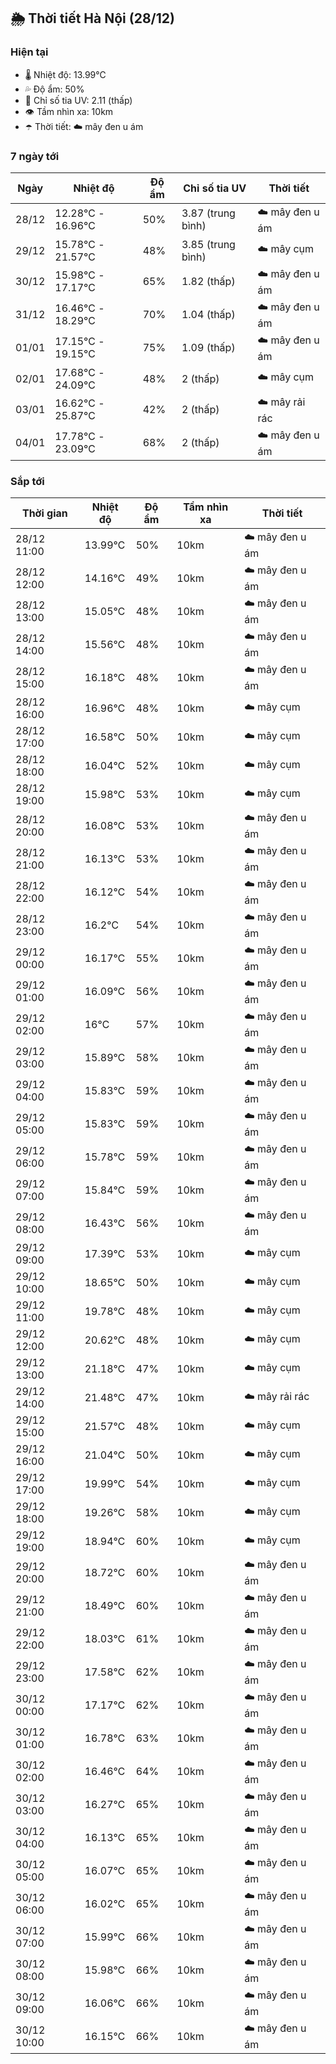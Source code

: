 ## 🌦️ Thời tiết Hà Nội (28/12)

### Hiện tại

- 🌡️ Nhiệt độ: 13.99℃
- 💦 Độ ẩm: 50%
- 🌟 Chỉ số tia UV: 2.11 (thấp)
- 👁️ Tầm nhìn xa: 10km
- ☂️ Thời tiết: ☁️ mây đen u ám

### 7 ngày tới

| Ngày | Nhiệt độ | Độ ẩm | Chỉ số tia UV | Thời tiết |
| --- | --- | --- | --- | --- |
| 28/12 | 12.28℃ - 16.96℃ | 50% | 3.87 (trung bình) | ☁️ mây đen u ám |
| 29/12 | 15.78℃ - 21.57℃ | 48% | 3.85 (trung bình) | ☁️ mây cụm |
| 30/12 | 15.98℃ - 17.17℃ | 65% | 1.82 (thấp) | ☁️ mây đen u ám |
| 31/12 | 16.46℃ - 18.29℃ | 70% | 1.04 (thấp) | ☁️ mây đen u ám |
| 01/01 | 17.15℃ - 19.15℃ | 75% | 1.09 (thấp) | ☁️ mây đen u ám |
| 02/01 | 17.68℃ - 24.09℃ | 48% | 2 (thấp) | ☁️ mây cụm |
| 03/01 | 16.62℃ - 25.87℃ | 42% | 2 (thấp) | ☁️ mây rải rác |
| 04/01 | 17.78℃ - 23.09℃ | 68% | 2 (thấp) | ☁️ mây đen u ám |

### Sắp tới

| Thời gian | Nhiệt độ | Độ ẩm | Tầm nhìn xa | Thời tiết |
| --- | --- | --- | --- | --- |
| 28/12 11:00 | 13.99℃ | 50% | 10km | ☁️ mây đen u ám |
| 28/12 12:00 | 14.16℃ | 49% | 10km | ☁️ mây đen u ám |
| 28/12 13:00 | 15.05℃ | 48% | 10km | ☁️ mây đen u ám |
| 28/12 14:00 | 15.56℃ | 48% | 10km | ☁️ mây đen u ám |
| 28/12 15:00 | 16.18℃ | 48% | 10km | ☁️ mây đen u ám |
| 28/12 16:00 | 16.96℃ | 48% | 10km | ☁️ mây cụm |
| 28/12 17:00 | 16.58℃ | 50% | 10km | ☁️ mây cụm |
| 28/12 18:00 | 16.04℃ | 52% | 10km | ☁️ mây cụm |
| 28/12 19:00 | 15.98℃ | 53% | 10km | ☁️ mây cụm |
| 28/12 20:00 | 16.08℃ | 53% | 10km | ☁️ mây đen u ám |
| 28/12 21:00 | 16.13℃ | 53% | 10km | ☁️ mây đen u ám |
| 28/12 22:00 | 16.12℃ | 54% | 10km | ☁️ mây đen u ám |
| 28/12 23:00 | 16.2℃ | 54% | 10km | ☁️ mây đen u ám |
| 29/12 00:00 | 16.17℃ | 55% | 10km | ☁️ mây đen u ám |
| 29/12 01:00 | 16.09℃ | 56% | 10km | ☁️ mây đen u ám |
| 29/12 02:00 | 16℃ | 57% | 10km | ☁️ mây đen u ám |
| 29/12 03:00 | 15.89℃ | 58% | 10km | ☁️ mây đen u ám |
| 29/12 04:00 | 15.83℃ | 59% | 10km | ☁️ mây đen u ám |
| 29/12 05:00 | 15.83℃ | 59% | 10km | ☁️ mây đen u ám |
| 29/12 06:00 | 15.78℃ | 59% | 10km | ☁️ mây đen u ám |
| 29/12 07:00 | 15.84℃ | 59% | 10km | ☁️ mây đen u ám |
| 29/12 08:00 | 16.43℃ | 56% | 10km | ☁️ mây đen u ám |
| 29/12 09:00 | 17.39℃ | 53% | 10km | ☁️ mây cụm |
| 29/12 10:00 | 18.65℃ | 50% | 10km | ☁️ mây cụm |
| 29/12 11:00 | 19.78℃ | 48% | 10km | ☁️ mây cụm |
| 29/12 12:00 | 20.62℃ | 48% | 10km | ☁️ mây cụm |
| 29/12 13:00 | 21.18℃ | 47% | 10km | ☁️ mây cụm |
| 29/12 14:00 | 21.48℃ | 47% | 10km | ☁️ mây rải rác |
| 29/12 15:00 | 21.57℃ | 48% | 10km | ☁️ mây cụm |
| 29/12 16:00 | 21.04℃ | 50% | 10km | ☁️ mây cụm |
| 29/12 17:00 | 19.99℃ | 54% | 10km | ☁️ mây cụm |
| 29/12 18:00 | 19.26℃ | 58% | 10km | ☁️ mây cụm |
| 29/12 19:00 | 18.94℃ | 60% | 10km | ☁️ mây cụm |
| 29/12 20:00 | 18.72℃ | 60% | 10km | ☁️ mây đen u ám |
| 29/12 21:00 | 18.49℃ | 60% | 10km | ☁️ mây đen u ám |
| 29/12 22:00 | 18.03℃ | 61% | 10km | ☁️ mây đen u ám |
| 29/12 23:00 | 17.58℃ | 62% | 10km | ☁️ mây đen u ám |
| 30/12 00:00 | 17.17℃ | 62% | 10km | ☁️ mây đen u ám |
| 30/12 01:00 | 16.78℃ | 63% | 10km | ☁️ mây đen u ám |
| 30/12 02:00 | 16.46℃ | 64% | 10km | ☁️ mây đen u ám |
| 30/12 03:00 | 16.27℃ | 65% | 10km | ☁️ mây đen u ám |
| 30/12 04:00 | 16.13℃ | 65% | 10km | ☁️ mây đen u ám |
| 30/12 05:00 | 16.07℃ | 65% | 10km | ☁️ mây đen u ám |
| 30/12 06:00 | 16.02℃ | 65% | 10km | ☁️ mây đen u ám |
| 30/12 07:00 | 15.99℃ | 66% | 10km | ☁️ mây đen u ám |
| 30/12 08:00 | 15.98℃ | 66% | 10km | ☁️ mây đen u ám |
| 30/12 09:00 | 16.06℃ | 66% | 10km | ☁️ mây đen u ám |
| 30/12 10:00 | 16.15℃ | 66% | 10km | ☁️ mây đen u ám |
